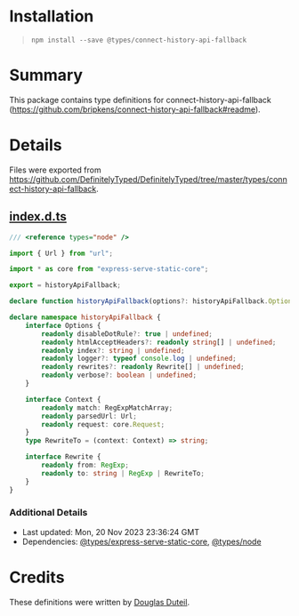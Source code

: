 # Installation
>
> `npm install --save @types/connect-history-api-fallback`

# Summary

This package contains type definitions for connect-history-api-fallback (<https://github.com/bripkens/connect-history-api-fallback#readme>).

# Details

Files were exported from <https://github.com/DefinitelyTyped/DefinitelyTyped/tree/master/types/connect-history-api-fallback>.

## [index.d.ts](https://github.com/DefinitelyTyped/DefinitelyTyped/tree/master/types/connect-history-api-fallback/index.d.ts)

````ts
/// <reference types="node" />

import { Url } from "url";

import * as core from "express-serve-static-core";

export = historyApiFallback;

declare function historyApiFallback(options?: historyApiFallback.Options): core.RequestHandler;

declare namespace historyApiFallback {
    interface Options {
        readonly disableDotRule?: true | undefined;
        readonly htmlAcceptHeaders?: readonly string[] | undefined;
        readonly index?: string | undefined;
        readonly logger?: typeof console.log | undefined;
        readonly rewrites?: readonly Rewrite[] | undefined;
        readonly verbose?: boolean | undefined;
    }

    interface Context {
        readonly match: RegExpMatchArray;
        readonly parsedUrl: Url;
        readonly request: core.Request;
    }
    type RewriteTo = (context: Context) => string;

    interface Rewrite {
        readonly from: RegExp;
        readonly to: string | RegExp | RewriteTo;
    }
}

````

### Additional Details

* Last updated: Mon, 20 Nov 2023 23:36:24 GMT
* Dependencies: [@types/express-serve-static-core](https://npmjs.com/package/@types/express-serve-static-core), [@types/node](https://npmjs.com/package/@types/node)

# Credits

These definitions were written by [Douglas Duteil](https://github.com/douglasduteil).
